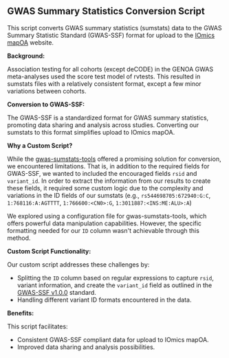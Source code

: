 ## GWAS Summary Statistics Conversion Script

This script converts GWAS summary statistics (sumstats) data to the GWAS Summary Statistic Standard (GWAS-SSF) format for upload to the [IOmics mapOA](https://staging.iomics-mapoa.org/) website.

**Background:**

Association testing for all cohorts (except deCODE) in the GENOA GWAS meta-analyses used the score test model of rvtests.
This resulted in sumstats files with a relatively consistent format, except a few minor variations between cohorts. 

**Conversion to GWAS-SSF:**

The GWAS-SSF is a standardized format for GWAS summary statistics, promoting data sharing and analysis across studies.
Converting our sumstats to this format simplifies upload to IOmics mapOA.

**Why a Custom Script?**

While the [gwas-sumstats-tools](https://github.com/EBISPOT/gwas-sumstats-tools.git) offered a promising solution for conversion, we encountered limitations.
That is, in addition to the required fields for GWAS-SSF, we wanted to included the encouraged fields `rsid` and `variant_id`. 
In order to extract the information from our results to create these fields, it required some custom logic due to the complexity and variations in the ID fields of our sumstats (e.g., `rs544698705:672940:G:C`, `1:768116:A:AGTTTT`, `1:766600:<CN0>:G`,  `1:3011887:<INS:ME:ALU>:A`)

We explored using a configuration file for gwas-sumstats-tools, which offers powerful data manipulation capabilities.
However, the specific formatting needed for our `ID` column wasn't achievable through this method.

**Custom Script Functionality:**

Our custom script addresses these challenges by:

* Splitting the `ID` column based on regular expressions to capture `rsid`, variant information, and create the `variant_id` field as outlined in the [GWAS-SSF v1.0.0](https://github.com/EBISPOT/gwas-summary-statistics-standard/blob/master/gwas-ssf_v1.0.0.pdf) standard.
* Handling different variant ID formats encountered in the data.

**Benefits:**

This script facilitates:

* Consistent GWAS-SSF compliant data for upload to IOmics mapOA.
* Improved data sharing and analysis possibilities.
